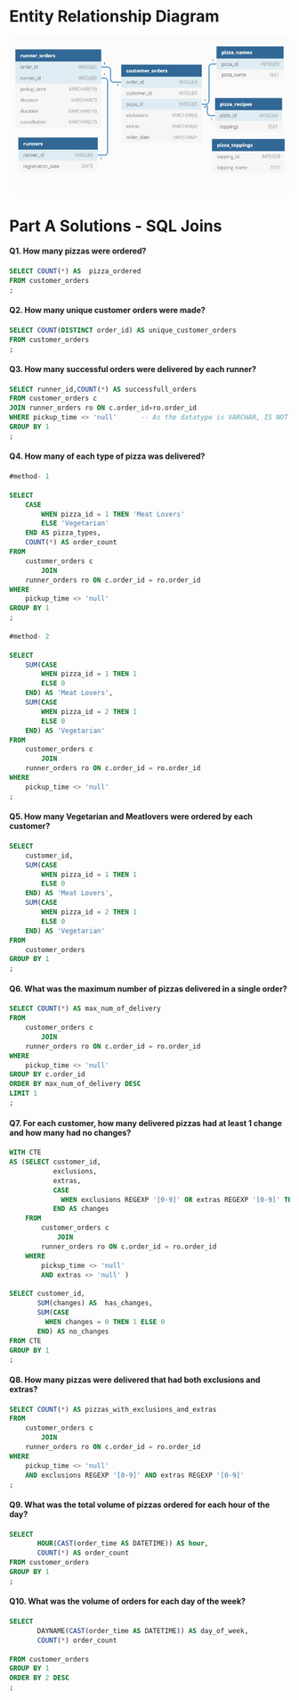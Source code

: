 # Entity Relationship Diagram
![alt text](https://github.com/Mahmud-Buet15/60-days-of-SQL/blob/main/Problem_set_13(%238_week_sql_challenge)/dataset/pizza_runner.png)


# Part A Solutions - SQL Joins

#### **Q1. How many pizzas were ordered?**
```sql
SELECT COUNT(*) AS  pizza_ordered
FROM customer_orders
;


```

#### **Q2. How many unique customer orders were made?**

```sql
SELECT COUNT(DISTINCT order_id) AS unique_customer_orders
FROM customer_orders
;
```

#### **Q3. How many successful orders were delivered by each runner?**

```sql
SELECT runner_id,COUNT(*) AS successfull_orders
FROM customer_orders c
JOIN runner_orders ro ON c.order_id=ro.order_id
WHERE pickup_time <> 'null'      -- As the datatype is VARCHAR, IS NOT NULL shouldn't be used.
GROUP BY 1
;
```

#### **Q4. How many of each type of pizza was delivered?**
```sql
#method- 1

SELECT 
    CASE
        WHEN pizza_id = 1 THEN 'Meat Lovers'
        ELSE 'Vegetarian'
    END AS pizza_types,
    COUNT(*) AS order_count
FROM
    customer_orders c
        JOIN
    runner_orders ro ON c.order_id = ro.order_id
WHERE
    pickup_time <> 'null'
GROUP BY 1
;

#method- 2

SELECT 
    SUM(CASE
        WHEN pizza_id = 1 THEN 1
        ELSE 0
    END) AS 'Meat Lovers',
    SUM(CASE
        WHEN pizza_id = 2 THEN 1
        ELSE 0
    END) AS 'Vegetarian'
FROM
    customer_orders c
        JOIN
    runner_orders ro ON c.order_id = ro.order_id
WHERE
    pickup_time <> 'null'
;
```

#### **Q5. How many Vegetarian and Meatlovers were ordered by each customer?**

```sql
SELECT 
    customer_id,
    SUM(CASE
        WHEN pizza_id = 1 THEN 1
        ELSE 0
    END) AS 'Meat Lovers',
    SUM(CASE
        WHEN pizza_id = 2 THEN 1
        ELSE 0
    END) AS 'Vegetarian'
FROM
    customer_orders
GROUP BY 1
;
```

#### **Q6. What was the maximum number of pizzas delivered in a single order?**

```sql
SELECT COUNT(*) AS max_num_of_delivery
FROM
    customer_orders c
        JOIN
    runner_orders ro ON c.order_id = ro.order_id
WHERE
    pickup_time <> 'null'
GROUP BY c.order_id
ORDER BY max_num_of_delivery DESC
LIMIT 1
;
```


#### **Q7. For each customer, how many delivered pizzas had at least 1 change and how many had no changes?**

```sql
WITH CTE
AS (SELECT customer_id,
		   exclusions,
		   extras,
		   CASE
			 WHEN exclusions REGEXP '[0-9]' OR extras REGEXP '[0-9]' THEN 1 ELSE 0
		   END AS changes
	FROM
		customer_orders c
			JOIN
		runner_orders ro ON c.order_id = ro.order_id
	WHERE
		pickup_time <> 'null'
		AND extras <> 'null' )

SELECT customer_id,
       SUM(changes) AS  has_changes,
       SUM(CASE
		 WHEN changes = 0 THEN 1 ELSE 0
	   END) AS no_changes
FROM CTE
GROUP BY 1
;
```

#### **Q8. How many pizzas were delivered that had both exclusions and extras?**
```sql
SELECT COUNT(*) AS pizzas_with_exclusions_and_extras
FROM
    customer_orders c
        JOIN
    runner_orders ro ON c.order_id = ro.order_id
WHERE
    pickup_time <> 'null'
    AND exclusions REGEXP '[0-9]' AND extras REGEXP '[0-9]'
;
```

#### **Q9. What was the total volume of pizzas ordered for each hour of the day?**

```sql
SELECT 
       HOUR(CAST(order_time AS DATETIME)) AS hour,
       COUNT(*) AS order_count
FROM customer_orders
GROUP BY 1
;
```
#### **Q10. What was the volume of orders for each day of the week?**

```sql
SELECT 
       DAYNAME(CAST(order_time AS DATETIME)) AS day_of_week,
       COUNT(*) order_count
       
FROM customer_orders
GROUP BY 1
ORDER BY 2 DESC
;
```
